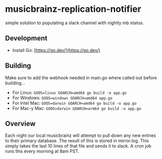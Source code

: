 # musicbrainz-replication-notifier
simple solution to populating a slack channel with nightly mb status.

## Development
* Install Go: [https://go.dev/](https://go.dev/)

## Building
Make sure to add the webhook needed in main.go where called out before building...
* For Linux: ```GOOS=linux GOARCH=amd64 go build -o app.go```
* For Windows: ```GOOS=windows GOARCH=amd64 app.go```
* For Intel Mac: ```GOOS=darwin GOARCH=amd64 go build -o app.go```
* For Mac-y Mac: ```GOOS=darwin GOARCH=arm64 go build -o app.go```

## Overview
Each night our local musicbrainz will attempt to pull down any new entries to their primary database. The result of this is stored in mirror.log. This simply takes the last 10 lines of that file and sends it to slack. A cron job runs this every morning at 8am PST.
